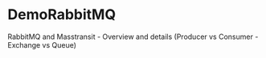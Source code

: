 # DemoRabbitMQ
RabbitMQ and Masstransit - Overview and details (Producer vs Consumer - Exchange vs Queue)
